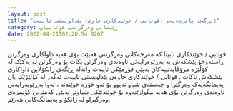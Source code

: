 ```yaml
---
layout: post
title: "بڕگەی پانزدەیەم :قوتابی / خوێندکاری خاوەن پێداویستی تایبەت:"
category: ڕێنمایی وەرگرتنی قوتابیان
date: 2022-04-21T02:20:54.926Z
---
```

قوتابی / خوێندکاری نابینا کە مەرجەکانی وەرگرتنی هەبێت بۆی هەیە داواکاری وەرگرتن ڕاستەوخۆ پێشکەش بە بەڕێوەرایەتی ناوەندی وەرگرتن بکات بۆ وەرگرتن لە یەکێک لە کۆڵێژە مرؤڤایەتییەکان بەپێی فۆرمێکی تایبەت واتەلە ڕێگەی زانکۆلاین داواکاری پێشکەش ناکات .
قوتابی / خوێندکاری خاوەن پێداویستی تایبەت ئەگەر لە کۆلێژێک یان پەیمانگەیەک وەرگێرا و جەستەی شیاو نەبوو بۆ ئەو خۆرە خوێندنە ، ئەوا بەڕێوبەرایەتی ناوەندی وەرگرتن بۆی هەیە بیگوازێتەوە بۆ خوێندنێکی شیاوتر بەپێی کەمترین کۆنمرەی وەرگیراو لە زانکۆ و پەیمانگەکانی هەرێم.
